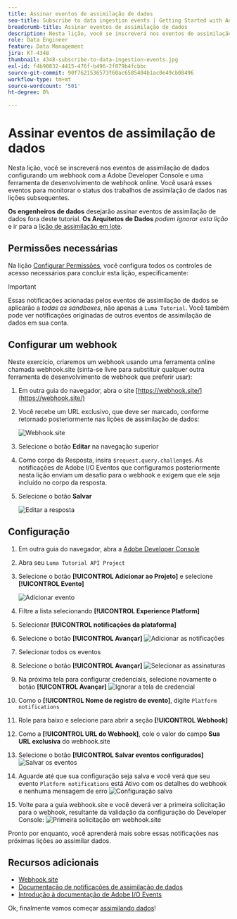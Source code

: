 ```yaml
---
title: Assinar eventos de assimilação de dados
seo-title: Subscribe to data ingestion events | Getting Started with Adobe Experience Platform for Data Architects and Data Engineers
breadcrumb-title: Assinar eventos de assimilação de dados
description: Nesta lição, você se inscreverá nos eventos de assimilação de dados configurando um webhook com a Adobe Developer Console e uma ferramenta de desenvolvimento de webhook online. Você usará esses eventos para monitorar o status dos trabalhos de assimilação de dados nas lições subsequentes.
role: Data Engineer
feature: Data Management
jira: KT-4348
thumbnail: 4348-subscribe-to-data-ingestion-events.jpg
exl-id: f4b90832-4415-476f-b496-2f079b4fcbbc
source-git-commit: 90f7621536573f60ac6585404b1ac0e49cb08496
workflow-type: tm+mt
source-wordcount: '501'
ht-degree: 0%

---
```


# Assinar eventos de assimilação de dados

<!--25min-->

Nesta lição, você se inscreverá nos eventos de assimilação de dados configurando um webhook com a Adobe Developer Console e uma ferramenta de desenvolvimento de webhook online. Você usará esses eventos para monitorar o status dos trabalhos de assimilação de dados nas lições subsequentes.

**Os engenheiros de dados** desejarão assinar eventos de assimilação de dados fora deste tutorial.
**Os Arquitetos de Dados** _podem ignorar esta lição_ e ir para a [lição de assimilação em lote](ingest-batch-data.md).

## Permissões necessárias

Na lição [Configurar Permissões](configure-permissions.md), você configura todos os controles de acesso necessários para concluir esta lição, especificamente:

<!--* Developer-role access to the `Luma Tutorial Platform` product profile (for API)
-->

>[!IMPORTANT]
>
> Essas notificações acionadas pelos eventos de assimilação de dados se aplicarão a _todas as sandboxes_, não apenas a `Luma Tutorial`. Você também pode ver notificações originadas de outros eventos de assimilação de dados em sua conta.


## Configurar um webhook

Neste exercício, criaremos um webhook usando uma ferramenta online chamada webhook.site (sinta-se livre para substituir qualquer outra ferramenta de desenvolvimento de webhook que preferir usar):

1. Em outra guia do navegador, abra o site [https://webhook.site/](https://webhook.site/)
1. Você recebe um URL exclusivo, que deve ser marcado, conforme retornado posteriormente nas lições de assimilação de dados:

   ![Webhook.site](assets/ioevents-webhook-home.png)
1. Selecione o botão **Editar** na navegação superior
1. Como corpo da Resposta, insira `$request.query.challenge$`. As notificações de Adobe I/O Eventos que configuramos posteriormente nesta lição enviam um desafio para o webhook e exigem que ele seja incluído no corpo da resposta.
1. Selecione o botão **Salvar**

   ![Editar a resposta](assets/ioevents-webhook-editResponse.png)

## Configuração

1. Em outra guia do navegador, abra a [Adobe Developer Console](https://console.adobe.io/)
1. Abra seu `Luma Tutorial API Project`
1. Selecione o botão **[!UICONTROL Adicionar ao Projeto]** e selecione **[!UICONTROL Evento]**

   ![Adicionar evento](assets/ioevents-addEvents.png)
1. Filtre a lista selecionando **[!UICONTROL Experience Platform]**
1. Selecionar **[!UICONTROL notificações da plataforma]**
1. Selecione o botão **[!UICONTROL Avançar]**
   ![Adicionar as notificações](assets/ioevents-addNotifications.png)
1. Selecionar todos os eventos
1. Selecione o botão **[!UICONTROL Avançar]**
   ![Selecionar as assinaturas](assets/ioevents-addSubscriptions.png)
1. Na próxima tela para configurar credenciais, selecione novamente o botão **[!UICONTROL Avançar]**
   ![Ignorar a tela de credencial](assets/ioevents-clickNext.png)
1. Como o **[!UICONTROL Nome de registro de evento]**, digite `Platform notifications`
1. Role para baixo e selecione para abrir a seção **[!UICONTROL Webhook]**
1. Como a **[!UICONTROL URL do Webhook]**, cole o valor do campo **Sua URL exclusiva** do webhook.site
1. Selecione o botão **[!UICONTROL Salvar eventos configurados]**
   ![Salvar os eventos](assets/ioevents-addWebhook.png)
1. Aguarde até que sua configuração seja salva e você verá que seu evento `Platform notifications` está Ativo com os detalhes do webhook e nenhuma mensagem de erro
   ![Configuração salva](assets/ioevents-webhookConfigured.png)
1. Volte para a guia webhook.site e você deverá ver a primeira solicitação para o webhook, resultante da validação da configuração do Developer Console:
   ![Primeira solicitação em webhook.site](assets/ioevents-webhook-firstRequest.png)

Pronto por enquanto, você aprenderá mais sobre essas notificações nas próximas lições ao assimilar dados.

## Recursos adicionais

* [Webhook.site](https://webhook.site/)
* [Documentação de notificações de assimilação de dados](https://experienceleague.adobe.com/docs/experience-platform/ingestion/quality/subscribe-events.html?lang=pt-BR)
* [Introdução à documentação de Adobe I/O Events](https://www.adobe.io/apis/experienceplatform/events/docs.html)

Ok, finalmente vamos começar [assimilando dados](ingest-batch-data.md)!
